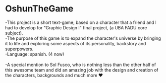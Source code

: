 # OshunTheGame
-This project is a short text-game, based on a character that a friend and I had to develop for "Graphic Design I" final project, (a UBA FADU core subject). 
<br>-The purpose of this game is to expand the character's universe by bringing it to life and exploring some aspects of its personality, backstory and superpowers.
<br>-Language: spanish. (4 now)  
<br>-A special mention to Sol Fusco, who is nothing less than the other half of this awesome team and did an amazing job with the design and creation of the characters, backgrounds and much more ♥ 
